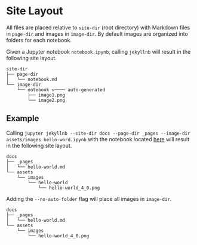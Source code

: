 # Site Layout

All files are placed relative to `site-dir` (root directory) with Markdown files in `page-dir` and images in `image-dir`.
By default images are organized into folders for each notebook.

Given a Jupyter notebook `notebook.ipynb`, calling `jekyllnb` will result in the following site layout.

```text
site-dir
├── page-dir
│   └── notebook.md
└── image-dir
    └── notebook <──── auto-generated
        ├── image1.png
        └── image2.png
```

## Example

Calling `jupyter jekyllnb --site-dir docs --page-dir _pages --image-dir assets/images hello-word.ipynb`
with the notebook located [here](https://github.com/klane/jekyllnb/blob/main/tests/assets/hello-world.ipynb)
will result in the following site layout.

```text
docs
├── _pages
│   └── hello-world.md
└── assets
    └── images
        └── hello-world
            └── hello-world_4_0.png
```

Adding the `--no-auto-folder` flag will place all images in `image-dir`.

```text
docs
├── _pages
│   └── hello-world.md
└── assets
    └── images
        └── hello-world_4_0.png
```
